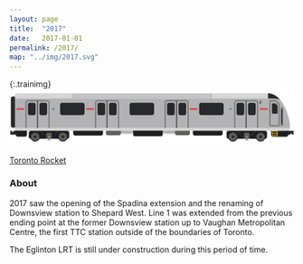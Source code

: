 ```yaml
---
layout: page
title:  "2017"
date:   2017-01-01
permalink: /2017/
map: "../img/2017.svg"
---
```


{:.trainimg}
![Toronto Rocket](../img/toronto-rocket.svg)

[Toronto Rocket](https://en.wikipedia.org/wiki/Toronto_Rocket)

### About

2017 saw the opening of the Spadina extension and the renaming of Downsview station to Shepard West.  Line 1 was extended from the previous ending point at the former Downsview station up to Vaughan Metropolitan Centre, the first TTC station outside of the boundaries of Toronto.

The Eglinton LRT is still under construction during this period of time.